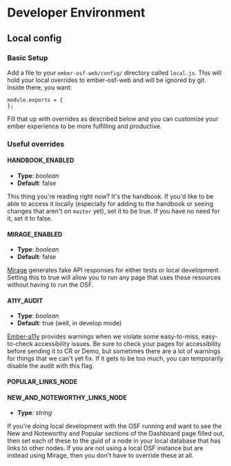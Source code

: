 # Developer Environment
## Local config

### Basic Setup

Add a file to your `ember-osf-web/config/` directory called `local.js`. This will hold your local overrides to ember-osf-web and will be ignored by git. Inside there, you want:

```
module.exports = {
};
```

Fill that up with overrides as described below and you can customize your ember experience to be more fulfilling and productive.

### Useful overrides

#### HANDBOOK_ENABLED
* **Type**: _boolean_
* **Default**: false

This thing you're reading right now? It's the handbook. If you'd like to be able to access it locally (especially for adding to the handbook or seeing changes that aren't on `master` yet), set it to be true. If you have no need for it, set it to false.

#### MIRAGE_ENABLED
* **Type**: _boolean_
* **Default**: false

[Mirage](http://www.ember-cli-mirage.com) generates fake API responses for either tests or local development. Setting this to true will allow you to run any page that uses these resources without having to run the OSF. 

#### A11Y_AUDIT
* **Type**: _boolean_
* **Default**: true (well, in develop mode)

[Ember-a11y](https://github.com/ember-a11y/ember-a11y#ember-a11y) provides warnings when we violate some easy-to-miss, easy-to-check accessibility issues. Be sure to check your pages for accessibility before sending it to CR or Demo, but sometimes there are a lot of warnings for things that we can't yet fix. If it gets to be too much, you can temporarily disable the audit with this flag.

#### POPULAR_LINKS_NODE
#### NEW_AND_NOTEWORTHY_LINKS_NODE
* **Type**: _string_

If you're doing local development with the OSF running and want to see the New and Noteworthy and Popular sections of the Dashboard page filled out, then set each of these to the guid of a node in your local database that has links to other nodes. If you are not using a local OSF instance but are instead using Mirage, then you don't have to override these at all. 